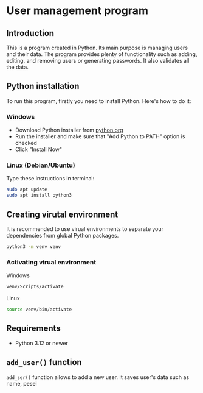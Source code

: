 # User management program

## Introduction
This is a program created in Python. Its main purpose is managing users and their data. The program provides plenty of functionality such as adding, editing, and removing users or generating passwords. It also validates all the data.

## Python installation
To run this program, firstly you need to install Python. Here's how to do it:

### Windows
- Download Python installer from [python.org](https://www.python.org)
- Run the installer and make sure that "Add Python to PATH" option is checked
- Click "Install Now"

### Linux (Debian/Ubuntu)
Type these instructions in terminal:
```bash
sudo apt update
sudo apt install python3
```

## Creating virutal environment
It is recommended to use virual environments to separate your dependencies from global Python packages.
```bash
python3 -m venv venv
```

### Activating virual environment
Windows
```bash
venv/Scripts/activate
```

Linux
```bash
source venv/bin/activate
```

## Requirements
- Python 3.12 or newer

## `add_user()` function
`add_ser()` function allows to add a new user. It saves user's data such as name, pesel 